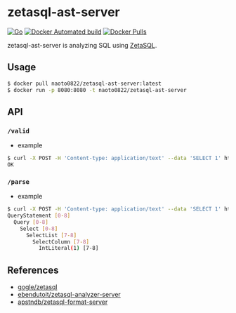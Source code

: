 # zetasql-ast-server

[![Go](https://github.com/naoto0822/zetasql-ast-server/actions/workflows/go.yml/badge.svg)](https://github.com/naoto0822/zetasql-ast-server/actions/workflows/go.yml)
[![Docker Automated build](https://img.shields.io/docker/automated/naoto0822/zetasql-ast-server.svg?style=flat-square)](https://hub.docker.com/r/naoto0822/zetasql-ast-server/)
[![Docker Pulls](https://img.shields.io/docker/pulls/naoto0822/zetasql-ast-server.svg?style=flat-square)](https://hub.docker.com/r/naoto0822/zetasql-ast-server/)

zetasql-ast-server is analyzing SQL using [ZetaSQL](https://github.com/google/zetasql).

## Usage

```sh
$ docker pull naoto0822/zetasql-ast-server:latest
$ docker run -p 8080:8080 -t naoto0822/zetasql-ast-server
```

## API

### `/valid`

- example
```sh
$ curl -X POST -H 'Content-type: application/text' --data 'SELECT 1' http://localhost:8080/valid
OK
```

### `/parse`

- example
```sh
$ curl -X POST -H 'Content-type: application/text' --data 'SELECT 1' http://localhost:8080/parse
QueryStatement [0-8]
  Query [0-8]
    Select [0-8]
      SelectList [7-8]
        SelectColumn [7-8]
          IntLiteral(1) [7-8]
```

## References

- [gogle/zetasql](https://github.com/google/zetasql)
- [ebendutoit/zetasql-analyzer-server](https://github.com/ebendutoit/zetasql-analyzer-server)
- [apstndb/zetasql-format-server](https://github.com/apstndb/zetasql-format-server)
